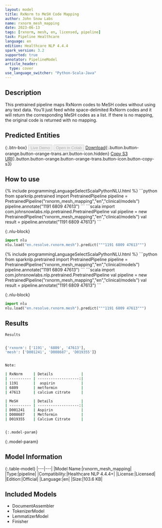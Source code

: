 ```yaml
---
layout: model
title: RxNorm to MeSH Code Mapping
author: John Snow Labs
name: rxnorm_mesh_mapping
date: 2023-06-13
tags: [rxnorm, mesh, en, licensed, pipeline]
task: Pipeline Healthcare
language: en
edition: Healthcare NLP 4.4.4
spark_version: 3.2
supported: true
annotator: PipelineModel
article_header:
  type: cover
use_language_switcher: "Python-Scala-Java"
---
```


## Description

This pretrained pipeline maps RxNorm codes to MeSH codes without using any text data. You’ll just feed white space-delimited RxNorm codes and it will return the corresponding MeSH codes as a list. If there is no mapping, the original code is returned with no mapping.

## Predicted Entities



{:.btn-box}
<button class="button button-orange" disabled>Live Demo</button>
<button class="button button-orange" disabled>Open in Colab</button>
[Download](https://s3.amazonaws.com/auxdata.johnsnowlabs.com/clinical/models/rxnorm_mesh_mapping_en_4.4.4_3.2_1686663529810.zip){:.button.button-orange.button-orange-trans.arr.button-icon.hidden}
[Copy S3 URI](s3://auxdata.johnsnowlabs.com/clinical/models/rxnorm_mesh_mapping_en_4.4.4_3.2_1686663529810.zip){:.button.button-orange.button-orange-trans.button-icon.button-copy-s3}

## How to use

<div class="tabs-box" markdown="1">
{% include programmingLanguageSelectScalaPythonNLU.html %}
```python
from sparknlp.pretrained import PretrainedPipeline 
pipeline = PretrainedPipeline("rxnorm_mesh_mapping","en","clinical/models")
pipeline.annotate("1191 6809 47613")
```
```scala
import com.johnsnowlabs.nlp.pretrained.PretrainedPipeline
val pipeline = new PretrainedPipeline("rxnorm_mesh_mapping","en","clinical/models")
val result = pipeline.annotate("1191 6809 47613")
```


{:.nlu-block}
```python
import nlu
nlu.load("en.resolve.rxnorm.mesh").predict("""1191 6809 47613""")
```

</div>

<div class="tabs-box" markdown="1">
{% include programmingLanguageSelectScalaPythonNLU.html %}
```python
from sparknlp.pretrained import PretrainedPipeline 
pipeline = PretrainedPipeline("rxnorm_mesh_mapping","en","clinical/models")
pipeline.annotate("1191 6809 47613")
```
```scala
import com.johnsnowlabs.nlp.pretrained.PretrainedPipeline
val pipeline = new PretrainedPipeline("rxnorm_mesh_mapping","en","clinical/models")
val result = pipeline.annotate("1191 6809 47613")
```

{:.nlu-block}
```python
import nlu
nlu.load("en.resolve.rxnorm.mesh").predict("""1191 6809 47613""")
```
</div>

## Results

```bash
Results


{'rxnorm': ['1191', '6809', '47613'],
'mesh': ['D001241', 'D008687', 'D019355']}


Note: 

| RxNorm     | Details             | 
| ---------- | -------------------:|
| 1191       |  aspirin            |
| 6809       | metformin           |
| 47613      | calcium citrate     |

| MeSH       | Details             |
| ---------- | -------------------:|
| D001241    | Aspirin             |
| D008687    | Metformin           |
| D019355    | Calcium Citrate     |


{:.model-param}
```

{:.model-param}
## Model Information

{:.table-model}
|---|---|
|Model Name:|rxnorm_mesh_mapping|
|Type:|pipeline|
|Compatibility:|Healthcare NLP 4.4.4+|
|License:|Licensed|
|Edition:|Official|
|Language:|en|
|Size:|103.6 KB|

## Included Models

- DocumentAssembler
- TokenizerModel
- LemmatizerModel
- Finisher
